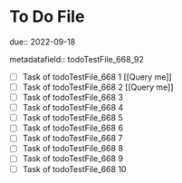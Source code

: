 # To Do File

due:: 2022-09-18

metadatafield:: todoTestFile_668_92

- [ ] Task of todoTestFile_668 1 [[Query me]]
- [ ] Task of todoTestFile_668 2 [[Query me]]
- [ ] Task of todoTestFile_668 3
- [ ] Task of todoTestFile_668 4
- [ ] Task of todoTestFile_668 5
- [ ] Task of todoTestFile_668 6
- [ ] Task of todoTestFile_668 7
- [ ] Task of todoTestFile_668 8
- [ ] Task of todoTestFile_668 9
- [ ] Task of todoTestFile_668 10